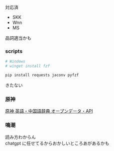 対応済

- SKK
- Wnn
- MS

品詞適当かも

### scripts

```bash
# Windows
# winget install fzf

pip install requests jaconv pyfzf
```

きたない

### 原神

[原神 英語・中国語辞典 オープンデータ・API](https://genshin-dictionary.com/ja/opendata)

### 鳴潮

読み方わからん  
chatgpt に任せてるからおかしいところあがあるかも
